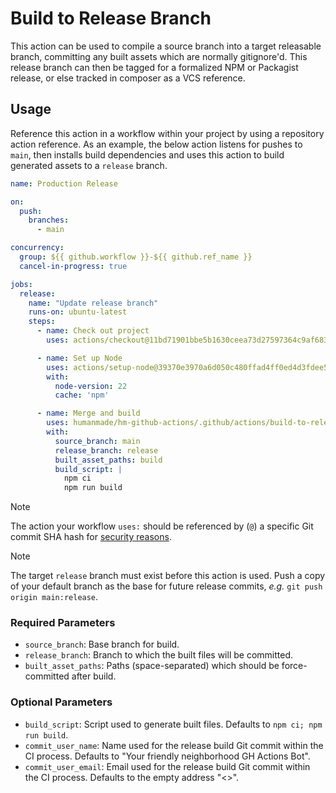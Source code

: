 # Build to Release Branch

This action can be used to compile a source branch into a target releasable branch, committing any built assets which are normally gitignore'd. This release branch can then be tagged for a formalized NPM or Packagist release, or else tracked in composer as a VCS reference.

## Usage

Reference this action in a workflow within your project by using a repository action reference. As an example, the below action listens for pushes to `main`, then installs build dependencies and uses this action to build generated assets to a `release` branch.

```yml
name: Production Release

on:
  push:
    branches:
      - main

concurrency:
  group: ${{ github.workflow }}-${{ github.ref_name }}
  cancel-in-progress: true

jobs:
  release:
    name: "Update release branch"
    runs-on: ubuntu-latest
    steps:
      - name: Check out project
        uses: actions/checkout@11bd71901bbe5b1630ceea73d27597364c9af683 # v4.2.2

      - name: Set up Node
        uses: actions/setup-node@39370e3970a6d050c480ffad4ff0ed4d3fdee5af # v4.1.0
        with:
          node-version: 22
          cache: 'npm'

      - name: Merge and build
        uses: humanmade/hm-github-actions/.github/actions/build-to-release-branch@f943b232fb0e4e28b78fb117033c6087019b0260
        with:
          source_branch: main
          release_branch: release
          built_asset_paths: build
          build_script: |
            npm ci
            npm run build
```

> [!NOTE]
> The action your workflow `uses:` should be referenced by (`@`) a specific Git commit SHA hash for [security reasons](https://docs.github.com/en/actions/security-for-github-actions/security-guides/security-hardening-for-github-actions#using-third-party-actions).

> [!NOTE]
> The target `release` branch must exist before this action is used. Push a copy of your default branch as the base for future release commits, _e.g._ `git push origin main:release`.

### Required Parameters

- `source_branch`: Base branch for build.
- `release_branch`: Branch to which the built files will be committed.
- `built_asset_paths`: Paths (space-separated) which should be force-committed after build.

### Optional Parameters

- `build_script`: Script used to generate built files. Defaults to `npm ci; npm run build`.
- `commit_user_name`: Name used for the release build Git commit within the CI process. Defaults to "Your friendly neighborhood GH Actions Bot".
- `commit_user_email`: Email used for the release build Git commit within the CI process. Defaults to the empty address "<>".

